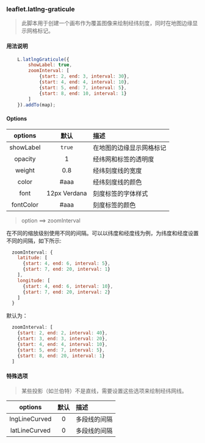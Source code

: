### leaflet.latlng-graticule

> 此脚本用于创建一个画布作为覆盖图像来绘制经纬刻度，同时在地图边缘显示网格标记。

#### 用法说明
```javascript
    L.latlngGraticule({
        showLabel: true,
        zoomInterval: [
            {start: 2, end: 3, interval: 30},
            {start: 4, end: 4, interval: 10},
            {start: 5, end: 7, interval: 5},
            {start: 8, end: 10, interval: 1}
        ]
    }).addTo(map);
```

#### Options

|   options   |   默认   |   描述   |
|:-----------:|:-------:|:---------|
|  showLabel  |`true`|在地图的边缘显示网格标记|
|  opacity  |1|经纬网和标签的透明度|
|   weight   |0.8|经纬刻度线的宽度|
|  color   |#aaa|经纬刻度线的颜色|
|  font   |12px Verdana|刻度标签的字体样式|
| fontColor|#aaa|刻度标签的颜色|

> option ==> zoomInterval

在不同的缩放级别使用不同的间隔。可以以纬度和经度线为例，为纬度和经度设置不同的间隔，如下所示:
```javascript
  zoomInterval: {
    latitude: [
      {start: 4, end: 6, interval: 5},
      {start: 7, end: 20, interval: 1}
    ],
    longitude: [
      {start: 4, end: 6, interval: 10},
      {start: 7, end: 20, interval: 2}
    ]
  }
```

默认为：
```javascript
  zoomInterval: [
    {start: 2, end: 2, interval: 40},
    {start: 3, end: 3, interval: 20},
    {start: 4, end: 4, interval: 10},
    {start: 5, end: 7, interval: 5},
    {start: 8, end: 20, interval: 1}
  ]
```

#### 特殊选项
> 某些投影（如兰伯特）不是直线，需要设置这些选项来绘制经纬网线。

| options |   默认   |   描述   |
|:-----------:|:-------:|:---------|
|  lngLineCurved  |0|多段线的间隔|
| latLineCurved  |0|多段线的间隔|
